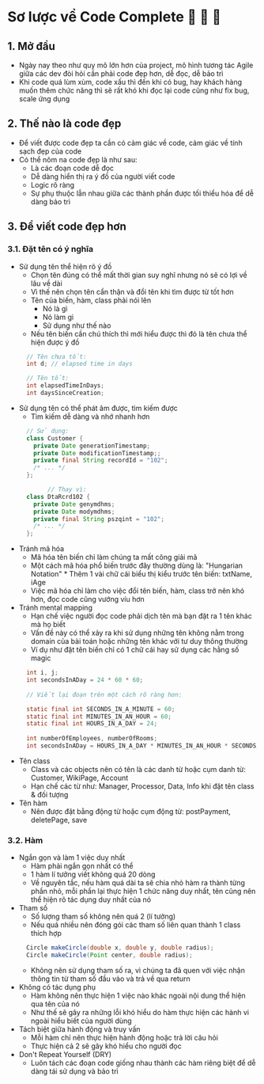 # Sơ lược về Code Complete :rocket: :green_book: :memo:

## 1. Mở đầu
  + Ngày nay theo như quy mô lớn hơn của project, mô hình tương tác Agile giữa các dev đòi hỏi cần phải code đẹp hơn, dễ đọc, dễ bảo trì
  + Khi code quá lùm xùm, code xấu thì đến khi có bug, hay khách hàng muốn thêm chức năng thì sẽ rất khó khi đọc lại code cũng như fix bug, scale ứng dụng

## 2. Thế nào là code đẹp
  + Để viết được code đẹp ta cần có cảm giác về code, cảm giác về tính sạch đẹp của code
  + Có thể nôm na code đẹp là như sau:
    - Là các đoạn code dễ đọc
    - Dễ dàng hiển thị ra ý đồ của người viết code
    - Logic rõ ràng
    - Sự phụ thuộc lẫn nhau giữa các thành phần được tối thiểu hóa để dễ dàng bảo trì

## 3. Để viết code đẹp hơn

### 3.1. Đặt tên có ý nghĩa
  + Sử dụng tên thể hiện rõ ý đồ
    - Chọn tên đúng có thể mất thời gian suy nghĩ nhưng nó sẽ có lợi về lâu về dài
    - Vì thế nên chọn tên cẩn thận và đổi tên khi tìm được từ tốt hơn
    - Tên của biến, hàm, class phải nói lên
      * Nó là gì
      * Nó làm gì
      * Sử dụng như thế nào
    - Nếu tên biến cần chú thích thì mới hiểu được thì đó là tên chưa thể hiện được ý đồ
    ```java
      // Tên chưa tốt:
      int d; // elapsed time in days

      // Tên tốt:
      int elapsedTimeInDays;
      int daysSinceCreation;
    ```
  + Sử dụng tên có thể phát âm được, tìm kiếm được
    - Tìm kiếm dễ dàng và nhớ nhanh hơn
    ```java
      // Sử dụng:
      class Customer {
        private Date generationTimestamp;
        private Date modificationTimestamp;;
        private final String recordId = "102";
        /* ... */
      };

			// Thay vì:
      class DtaRcrd102 {
        private Date genymdhms;
        private Date modymdhms;
        private final String pszqint = "102";
        /* ... */
      };
    ```
  + Tránh mã hóa
    - Mã hóa tên biến chỉ làm chúng ta mất công giải mã
    - Một cách mã hóa phổ biến trước đây thường dùng là: "Hungarian Notation"
			* Thêm 1 vài chữ cái biểu thị kiểu trước tên biến: txtName, iAge
    - Việc mã hóa chỉ làm cho việc đổi tên biến, hàm, class trở nên khó hơn, đọc code cũng vướng víu hơn
  + Tránh mental mapping
    - Hạn chế việc người đọc code phải dịch tên mà bạn đặt ra 1 tên khác mà họ biết
    - Vấn đề này có thể xảy ra khi sử dụng những tên không nằm trong domain của bài toán hoặc những tên khác với tư duy thông thường
    - Ví dụ như đặt tên biến chỉ có 1 chữ cái hay sử dụng các hằng số magic
    ```java
      int i, j;
      int secondsInADay = 24 * 60 * 60;
			
      // Viết lại đoạn trên một cách rõ ràng hơn:

      static final int SECONDS_IN_A_MINUTE = 60;
      static final int MINUTES_IN_AN_HOUR = 60;
      static final int HOURS_IN_A_DAY = 24;
      
      int numberOfEmployees, numberOfRooms;
      int secondsInADay = HOURS_IN_A_DAY * MINUTES_IN_AN_HOUR * SECONDS_IN_A_MINUTE;
    ```
  + Tên class
    - Class và các objects nên có tên là các danh từ hoặc cụm danh từ: Customer, WikiPage, Account
    - Hạn chế các từ như: Manager, Processor, Data, Info khi đặt tên class & đối tượng
  + Tên hàm
    - Nên được đặt bằng động từ hoặc cụm động từ: postPayment, deletePage, save

### 3.2. Hàm
  + Ngắn gọn và làm 1 việc duy nhất
    - Hàm phải ngắn gọn nhất có thể
    - 1 hàm lí tưởng viết không quá 20 dòng
    - Về nguyên tắc, nếu hàm quá dài ta sẽ chia nhỏ hàm ra thành từng phần nhỏ, mỗi phần lại thực hiện 1 chức năng duy nhất, tên cũng nên thể hiện rõ tác dụng duy nhất của nó
  + Tham số
    - Số lượng tham số không nên quá 2 (lí tưởng)
    - Nếu quá nhiều nên đóng gói các tham số liên quan thành 1 class thích hợp
    ```java
      Circle makeCircle(double x, double y, double radius);
      Circle makeCircle(Point center, double radius);
    ```
    - Không nên sử dụng tham số ra, vì chúng ta đã quen với việc nhận thông tin từ tham số đầu vào và trả về qua return
  + Không có tác dụng phụ
    - Hàm không nên thực hiện 1 việc nào khác ngoài nội dung thể hiện qua tên của nó
    - Như thế sẽ gây ra những lỗi khó hiểu do hàm thực hiện các hành vi ngoài hiểu biết của người dùng
  + Tách biệt giữa hành động và truy vấn
    - Mỗi hàm chỉ nên thực hiện hành động hoặc trả lời câu hỏi
    - Thực hiện cả 2 sẽ gây khó hiểu cho người đọc
  + Don't Repeat Yourself (DRY)
    - Luôn tách các đoạn code giống nhau thành các hàm riêng biệt để dễ dàng tái sử dụng và bảo trì
